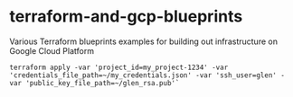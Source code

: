 # terraform-and-gcp-blueprints
Various Terraform blueprints examples for building out infrastructure on Google Cloud Platform

```
terraform apply -var 'project_id=my_project-1234' -var 'credentials_file_path=~/my_credentials.json' -var 'ssh_user=glen' -var 'public_key_file_path=~/glen_rsa.pub'`
```

